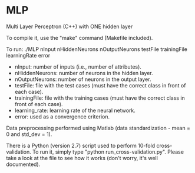 # MLP

Multi Layer Perceptron (C++) with ONE hidden layer

To compile it, use the "make" command (Makefile included).

To run: ./MLP nInput nHiddenNeurons nOutputNeurons testFile trainingFile learningRate error
  - nInput: number of inputs (i.e., number of attributes).
  - nHiddenNeurons: number of neurons in the hidden layer.
  - nOutputNeurons: number of neurons in the output layer.
  - testFile: file with the test cases (must have the correct class in front of each case).
  - trainingFile: file with the training cases (must have the correct class in front of each case).
  - learning_rate: learning rate of the neural network.
  - error: used as a convergence criterion.
  
Data preprocessing performed using Matlab (data standardization - mean = 0 and std_dev = 1).

There is a Python (version 2.7) script used to perform 10-fold cross-validation. To run it, simply type "python run_cross-validation.py". Please take a look at the file to see how it works (don't worry, it's well documented).
  

